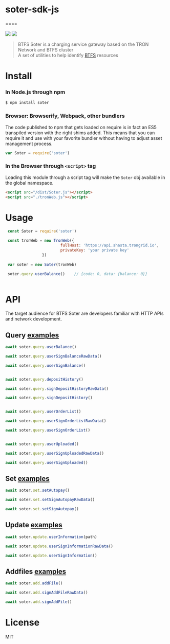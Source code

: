 # soter-sdk-js

====

<p>
  <a href=""><img src="https://img.shields.io/badge/npm-%3E%3D6.0.0-orange.svg?style=flat" /></a>
  <a href=""><img src="https://img.shields.io/badge/Node.js-%3E%3D10.0.0-orange.svg?style=flat" /></a>
  <br>
</p>

> BTFS Soter is a charging service gateway based on the TRON Network and BTFS cluster<br/>
> A set of utilities to help identify [BTFS](https://BTFS.io/) resources

# Install

### In Node.js through npm

```bash
$ npm install soter
```

### Browser: Browserify, Webpack, other bundlers

The code published to npm that gets loaded on require is in fact an ES5 transpiled version with the right shims added. This means that you can require it and use with your favorite bundler without having to adjust asset management process.

```javascript
var Soter = require('soter')
```


### In the Browser through `<script>` tag

Loading this module through a script tag will make the ```Soter``` obj available in the global namespace.

```html
<script src="/dist/Soter.js"></script>
<script src="./tronWeb.js"></script>
```

# Usage
```javascript
 const Soter = require('soter')

 const tronWeb = new TronWeb({
                        fullHost: 'https://api.shasta.trongrid.io',
                        privateKey: 'your private key'
                })
    
 var soter = new Soter(tronWeb)              

 soter.query.userBalance()    // {code: 0, data: {balance: 0}}
	

```

# API

The target audience for BTFS Soter are developers familiar with HTTP APIs and network development.


## Query [examples](https://github.com/TRON-US/soter-sdk-js/blob/master/examples/query.html)


```javascript
await soter.query.userBalance()

await soter.query.userSignBalanceRawData()

await soter.query.userSignBalance()


await soter.query.depositHistory()

await soter.query.signDepositHistoryRawData()

await soter.query.signDepositHistory()


await soter.query.userOrderList()

await soter.query.userSignOrderListRawData()

await soter.query.userSignOrderList()


await soter.query.userUploaded()

await soter.query.userSignUploadedRawData()

await soter.query.userSignUploaded()

```


## Set [examples](https://github.com/TRON-US/soter-sdk-js/blob/master/examples/set.html)

```javascript
await soter.set.setAutopay()

await soter.set.setSignAutopayRawData()

await soter.set.setSignAutopay()
```

## Update [examples](https://github.com/TRON-US/soter-sdk-js/blob/master/examples/update.html)

```javascript
await soter.update.userInformation(path)

await soter.update.userSignInformationRawData()

await soter.update.userSignInformation()
```

## Addfiles [examples](https://github.com/TRON-US/soter-sdk-js/blob/master/examples/addFile.html)

```javascript
await soter.add.addFile()

await soter.add.signAddFileRawData()

await soter.add.signAddFile()
```

# License

MIT
